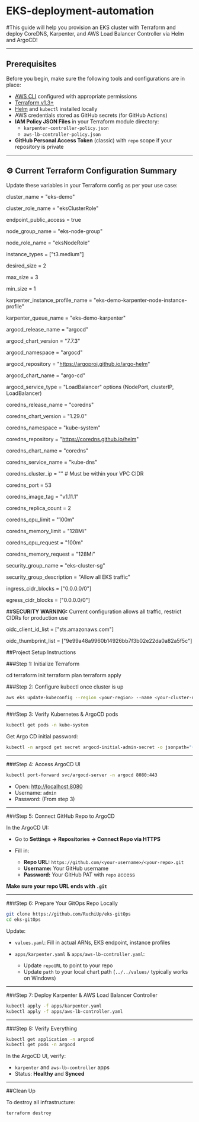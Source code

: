 # EKS-deployment-automation


#This guide will help you provision an EKS cluster with Terraform and deploy CoreDNS, Karpenter, and AWS Load Balancer Controller via Helm and ArgoCD!

---

## Prerequisites

Before you begin, make sure the following tools and configurations are in place:

* [AWS CLI](https://docs.aws.amazon.com/cli/latest/userguide/install-cliv2.html) configured with appropriate permissions
* [Terraform v1.3+](https://developer.hashicorp.com/terraform/downloads)
* [Helm](https://helm.sh/docs/intro/install/) and `kubectl` installed locally
* AWS credentials stored as GitHub secrets (for GitHub Actions)
* **IAM Policy JSON Files** in your Terraform module directory:
  * `karpenter-controller-policy.json`
  * `aws-lb-controller-policy.json`
* **GitHub Personal Access Token** (classic) with `repo` scope if your repository is private

---

## ⚙️ Current Terraform Configuration Summary

Update these variables in your Terraform config as per your use case:

cluster_name           = "eks-demo"


cluster_role_name      = "eksClusterRole"


endpoint_public_access = true


node_group_name = "eks-node-group"


node_role_name  = "eksNodeRole"


instance_types  = ["t3.medium"]


desired_size    = 2


max_size        = 3


min_size        = 1




karpenter_instance_profile_name     = "eks-demo-karpenter-node-instance-profile"


karpenter_queue_name                = "eks-demo-karpenter"




argocd_release_name   = "argocd"


argocd_chart_version  = "7.7.3"


argocd_namespace      = "argocd"


argocd_repository     = "https://argoproj.github.io/argo-helm"


argocd_chart_name     = "argo-cd"


argocd_service_type   = "LoadBalancer" options (NodePort, clusterIP, LoadBalancer)




coredns_release_name   = "coredns"


coredns_chart_version  = "1.29.0"


coredns_namespace      = "kube-system"


coredns_repository     = "https://coredns.github.io/helm"


coredns_chart_name     = "coredns"


coredns_service_name   = "kube-dns"


coredns_cluster_ip     = "" # Must be within your VPC CIDR


coredns_port           = 53


coredns_image_tag      = "v1.11.1"


coredns_replica_count  = 2


coredns_cpu_limit      = "100m"


coredns_memory_limit   = "128Mi"


coredns_cpu_request    = "100m"


coredns_memory_request = "128Mi"




security_group_name        = "eks-cluster-sg"


security_group_description = "Allow all EKS traffic"


ingress_cidr_blocks        = ["0.0.0.0/0"]


egress_cidr_blocks         = ["0.0.0.0/0"]



##**SECURITY WARNING:** Current configuration allows all traffic, restrict CIDRs for production use


oidc_client_id_list     = ["sts.amazonaws.com"]


oidc_thumbprint_list    = ["9e99a48a9960b14926bb7f3b02e22da0a82a5f5c"]




##Project Setup Instructions

###Step 1: Initialize Terraform

cd <your-terraform-project-directory>
terraform init
terraform plan
terraform apply

###Step 2: Configure kubectl once cluster is up

```bash
aws eks update-kubeconfig --region <your-region> --name <your-cluster-name>
```
---
###Step 3: Verify Kubernetes & ArgoCD pods

```bash
kubectl get pods -n kube-system
```

Get Argo CD initial password:

```bash
kubectl -n argocd get secret argocd-initial-admin-secret -o jsonpath="{.data.password}" | base64 -d
```

---

###Step 4: Access ArgoCD UI

```bash
kubectl port-forward svc/argocd-server -n argocd 8080:443
```

* Open: [http://localhost:8080](http://localhost:8080)
* Username: `admin`
* Password: (From step 3)

---

###Step 5: Connect GitHub Repo to ArgoCD

In the ArgoCD UI:

* Go to **Settings → Repositories → Connect Repo via HTTPS**
* Fill in:

  * **Repo URL:** `https://github.com/<your-username>/<your-repo>.git`
  * **Username:** Your GitHub username
  * **Password:** Your GitHub PAT with `repo` access

**Make sure your repo URL ends with `.git`**

---

###Step 6: Prepare Your GitOps Repo Locally

```bash
git clone https://github.com/RuchiUp/eks-gitOps
cd eks-gitOps
```

Update:

* `values.yaml`: Fill in actual ARNs, EKS endpoint, instance profiles
* `apps/karpenter.yaml` & `apps/aws-lb-controller.yaml`:

  * Update `repoURL` to point to your repo
  * Update `path` to your local chart path (`../../values/` typically works on Windows)

---

###Step 7: Deploy Karpenter & AWS Load Balancer Controller

```bash
kubectl apply -f apps/karpenter.yaml
kubectl apply -f apps/aws-lb-controller.yaml
```

---

###Step 8: Verify Everything

```bash
kubectl get application -n argocd
kubectl get pods -n argocd
```

In the ArgoCD UI, verify:

* `karpenter` and `aws-lb-controller` apps
* Status: **Healthy** and **Synced**

---

##Clean Up

To destroy all infrastructure:

```bash
terraform destroy
```
